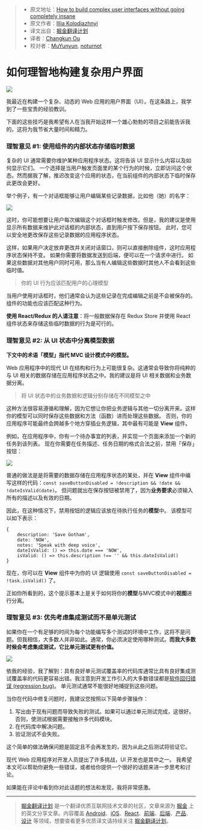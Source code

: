 > * 原文地址：[How to build complex user interfaces without going completely insane](https://medium.freecodecamp.com/3-tips-to-keep-in-mind-while-developing-complex-ui-in-web-b56312310390)
> * 原文作者：[Illia Kolodiazhnyi](https://medium.freecodecamp.com/@iktash88)
> * 译文出自：[掘金翻译计划](https://github.com/xitu/gold-miner)
> * 译者：[Changkun Ou](https://github.com/changkun/)
> * 校对者：[MuYunyun](https://github.com/MuYunyun), [noturnot](https://github.com/noturnot)

# 如何理智地构建复杂用户界面 #

![](https://cdn-images-1.medium.com/max/2000/1*jwBhYQ_c_HZ_OOCE4pwbwQ.jpeg)

我最近在构建一个复杂、动态的 Web 应用的用户界面（UI）。在这条路上，我学到了一些宝贵的经验教训。

下面的这些技巧是我希望有人在当我开始这样一个雄心勃勃的项目之前能告诉我的。这将为我节省大量时间和精力。

### 理智意见 #1: 使用组件的内部状态存储临时数据 ###

复杂的 UI 通常需要你维护某种应用程序状态。这将告诉 UI 显示什么内容以及如何显示它们。 一个选择是当用户触发页面里的某个行为的时候，立即访问这个状态。然而据我了解，推迟改变这个应用的状态，在当前组件的内部状态下临时保存此更改会更好。

举个例子，有一个对话框能够让用户编辑某些记录数据，比如他（她）的名字：

![](https://cdn-images-1.medium.com/max/800/1*bFb-8Zdzf1aGPJyWpD_hsg.jpeg)

这时，你可能想要让用户每次编辑这个对话框时触发修改。但是，我的建议是使用显示所有数据来维护此对话框的内部状态，直到用户按下保存按钮。 此时，您可以安全地更改保存这些记录数据的应用程序状态。

这样，如果用户决定放弃更改并关闭对话窗口，则可以直接删除组件，这时应用程序状态保持不变。 如果你需要将数据发送到后端，便可以在一个请求中进行。 如果这些数据对其他用户同时可用，那么当有人编辑这些数据时其他人不会看到这些临时值。

> 你的 UI 行为应该匹配用户的心理模型

当用户使用对话框时，他们通常会认为这些记录在完成编辑之前是不会被保存的。组件的功能也应该匹配这种行为。

**使用 React/Redux 的人请注意**：将一般数据保存在 Redux Store 并使用 React 组件状态来存储这些临时数据的行为是可行的。

### 理智意见 #2: 从 UI 状态中分离模型数据 ###

**下文中的术语「模型」指代 MVC 设计模式中的模型。**

Web 应用程序中的现代 UI 在结构和行为上可能很复杂。这通常会导致你将纯粹的与 UI 相关的数据存储在应用程序状态之中。我的建议是将 UI 相关数据和业务数据分离。

> 将 UI 状态中的业务数据和逻辑分别存储在不同模型之中

这种方法很容易遵循和理解，因为它想让你把业务逻辑与其他一切分离开来。这样你的模型可以同时保存这些数据和方法（函数）进而处理这些数据。 否则，你的应用程序可能最终会跨越多个地方穿插业务逻辑，其中最有可能是 **View** 组件。

例如，在应用程序中，你有一个待办事宜的列表，并实现一个页面来添加一个新的任务到该列表。 现在你需要在任务描述、任务日期的格式合法之前，禁用「保存」按钮：

![](https://cdn-images-1.medium.com/max/800/1*Cqmpew82Wo_znz_lCYz3xQ.jpeg)

普通的做法是是将需要的数据存储在应用程序状态的某处，并在 **View** 组件中编写这样的代码：`const saveButtonDisabled = !description && !date && !dateIsValid(date)`。 但问题就出在保存按钮被禁用了，因为**业务要求**必须输入所有的描述以及有效的日期。

因此，在这种情况下，禁用按钮的逻辑应该放在待执行任务的**模型**中。 该模型可以如下表示：

```
{
    description: 'Save Gotham',
    date: 'NOW',
    notes: 'Speak with deep voice',
    dateIsValid: () => this.date === 'NOW',
    isValid: () => this.description !== '' && this.dateIsValid()
}
```

现在，你可以在 **View** 组件中为你的 UI 逻辑使用 `const saveButtonDisabled = !task.isValid()` 了。

正如你所看到的，这个提示基本上是关于如何将你的**模型**与MVC模式中的**视图**进行分离。

### 理智意见 #3: 优先考虑集成测试而不是单元测试 ###

如果你在一个有足够的时间为每个功能编写多个测试的环境中工作，这将不是问题。但我相信，大多数人并非如此。通常，你必须决定使用哪种测试。**而我大多数时候会考虑集成测试，它比单元测试更有价值。**

![](https://cdn-images-1.medium.com/max/800/1*dsj6MNERxdJtcr5-I7W2vQ.jpeg)

依我的经验，我了解到：具有良好单元测试覆盖率的代码库通常比具有良好集成测试覆盖率的代码更容易出错。我注意到开发工作引入的大多数错误都是[软件回归错误 (regression bug)](https://en.wikipedia.org/wiki/Software_regression)。 单元测试通常不能很好地捕捉到这些问题。

当你在代码中修复问题时，我建议您按照以下简单步骤操作：

1. 写出由于现有问题而导致失败的测试。如果可以通过单元测试完成，这很好。否则，使测试根据需要接触许多代码模块。
2. 在代码库中解决问题。
3. 验证测试不会失败。

这个简单的做法确保问题是固定且不会再发生的，因为从此之后测试将验证它。

现代 Web 应用程序对开发人员提出了许多挑战，UI 开发也是其中之一。 我希望本文可以帮助你避免一些错误，或者给你提供一个很好的话题来进一步思考和讨论。

如果能在评论中看到你对此话题的想法和发现，我将非常感激。

---

> [掘金翻译计划](https://github.com/xitu/gold-miner) 是一个翻译优质互联网技术文章的社区，文章来源为 [掘金](https://juejin.im) 上的英文分享文章。内容覆盖 [Android](https://github.com/xitu/gold-miner#android)、[iOS](https://github.com/xitu/gold-miner#ios)、[React](https://github.com/xitu/gold-miner#react)、[前端](https://github.com/xitu/gold-miner#前端)、[后端](https://github.com/xitu/gold-miner#后端)、[产品](https://github.com/xitu/gold-miner#产品)、[设计](https://github.com/xitu/gold-miner#设计) 等领域，想要查看更多优质译文请持续关注 [掘金翻译计划](https://github.com/xitu/gold-miner)。
